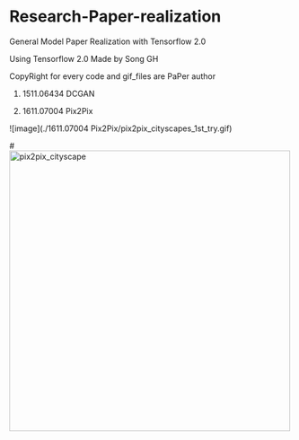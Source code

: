 
# Research-Paper-realization
General Model Paper Realization with Tensorflow 2.0 

Using Tensorflow 2.0
Made by Song GH

CopyRight for every code and gif_files are PaPer author

1. 1511.06434 DCGAN

2. 1611.07004 Pix2Pix

![image](./1611.07004 Pix2Pix/pix2pix_cityscapes_1st_try.gif)

#<img src="https://github.com/stellaluminary/Research-Paper-realization/blob/master/1611.07004%20Pix2Pix/pix2pix_cityscapes_1st_try.gif" alt="pix2pix_cityscape" height="500" width="500" align="center" />
